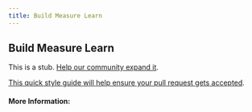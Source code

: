 ```yaml
---
title: Build Measure Learn
---
```


## Build Measure Learn

This is a stub. [Help our community expand it](https://github.com/freecodecamp/guides/tree/master/src/pages/articles/agile/build-measure-learn/index.md).

[This quick style guide will help ensure your pull request gets accepted](https://github.com/freeCodeCamp/guides/blob/master/README.md).

<!-- The article goes here, in GitHub-flavored Markdown. Feel free to add YouTube videos, images, and CodePen/JSBin embeds  -->

#### More Information:
<!-- Please add any articles you think might be helpful to read before writing the article -->


